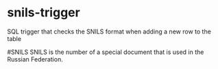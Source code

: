 # snils-trigger
SQL trigger that checks the SNILS format when adding a new row to the table

#SNILS
SNILS is the number of a special document that is used in the Russian Federation. 

